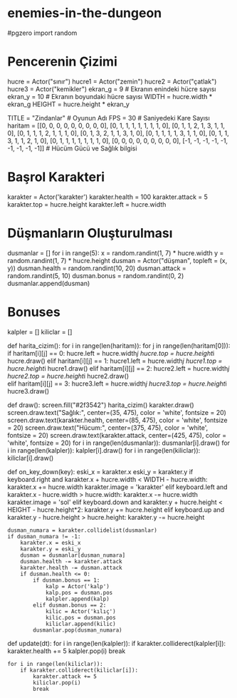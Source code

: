 # enemies-in-the-dungeon
#pgzero
import random

# Pencerenin Çizimi
hucre = Actor("sınır")
hucre1 = Actor("zemin")
hucre2 = Actor("çatlak")
hucre3 = Actor("kemikler")
ekran_g = 9 # Ekranın enindeki hücre sayısı
ekran_y = 10 # Ekranın boyundaki hücre sayısı
WIDTH = hucre.width * ekran_g
HEIGHT = hucre.height * ekran_y

TITLE = "Zindanlar" # Oyunun Adı
FPS = 30 # Saniyedeki Kare Sayısı
haritam = [[0, 0, 0, 0, 0, 0, 0, 0, 0], 
          [0, 1, 1, 1, 1, 1, 1, 1, 0], 
          [0, 1, 1, 2, 1, 3, 1, 1, 0], 
          [0, 1, 1, 1, 2, 1, 1, 1, 0], 
          [0, 1, 3, 2, 1, 1, 3, 1, 0], 
          [0, 1, 1, 1, 1, 3, 1, 1, 0], 
          [0, 1, 1, 3, 1, 1, 2, 1, 0], 
          [0, 1, 1, 1, 1, 1, 1, 1, 0], 
          [0, 0, 0, 0, 0, 0, 0, 0, 0],
          [-1, -1, -1, -1, -1, -1, -1, -1, -1]] # Hücüm Gücü ve Sağlık bilgisi

# Başrol Karakteri
karakter = Actor('karakter')
karakter.health = 100
karakter.attack = 5
karakter.top = hucre.height
karakter.left = hucre.width

# Düşmanların Oluşturulması
dusmanlar = []
for i in range(5):
    x = random.randint(1, 7) * hucre.width
    y = random.randint(1, 7) * hucre.height
    dusman = Actor("düşman", topleft = (x, y))
    dusman.health = random.randint(10, 20)
    dusman.attack = random.randint(5, 10)
    dusman.bonus = random.randint(0, 2)
    dusmanlar.append(dusman)

# Bonuses
kalpler = []
kiliclar = []

def harita_cizim():
    for i in range(len(haritam)):
        for j in range(len(haritam[0])):
            if haritam[i][j] == 0:
                hucre.left = hucre.width*j
                hucre.top = hucre.height*i
                hucre.draw()
            elif haritam[i][j] == 1:
                hucre1.left = hucre.width*j
                hucre1.top = hucre.height*i
                hucre1.draw()
            elif haritam[i][j] == 2:
                hucre2.left = hucre.width*j
                hucre2.top = hucre.height*i
                hucre2.draw()  
            elif haritam[i][j] == 3:
                hucre3.left = hucre.width*j
                hucre3.top = hucre.height*i
                hucre3.draw() 

def draw():
    screen.fill("#2f3542")
    harita_cizim()
    karakter.draw()
    screen.draw.text("Sağlık:", center=(35, 475), color = 'white', fontsize = 20)
    screen.draw.text(karakter.health, center=(85, 475), color = 'white', fontsize = 20)
    screen.draw.text("Hücum:", center=(375, 475), color = 'white', fontsize = 20)
    screen.draw.text(karakter.attack, center=(425, 475), color = 'white', fontsize = 20)
    for i in range(len(dusmanlar)):
        dusmanlar[i].draw()
    for i in range(len(kalpler)):
        kalpler[i].draw()
    for i in range(len(kiliclar)):
        kiliclar[i].draw()
    
def on_key_down(key):
    eski_x = karakter.x
    eski_y = karakter.y
    if keyboard.right and karakter.x + hucre.width < WIDTH - hucre.width:
        karakter.x += hucre.width
        karakter.image = 'karakter'
    elif keyboard.left and karakter.x - hucre.width > hucre.width:
        karakter.x -= hucre.width
        karakter.image = 'sol'
    elif keyboard.down and karakter.y + hucre.height < HEIGHT - hucre.height*2:
        karakter.y += hucre.height
    elif keyboard.up and karakter.y - hucre.height > hucre.height:
        karakter.y -= hucre.height
    
    dusman_numara = karakter.collidelist(dusmanlar)
    if dusman_numara != -1:
        karakter.x = eski_x
        karakter.y = eski_y
        dusman = dusmanlar[dusman_numara]
        dusman.health -= karakter.attack
        karakter.health -= dusman.attack
        if dusman.health <= 0:
            if dusman.bonus == 1:
                kalp = Actor('kalp')
                kalp.pos = dusman.pos
                kalpler.append(kalp)
            elif dusman.bonus == 2:
                kilic = Actor('kılıç')
                kilic.pos = dusman.pos
                kiliclar.append(kilic)
            dusmanlar.pop(dusman_numara)
def update(dt):
    for i in range(len(kalpler)):
        if karakter.colliderect(kalpler[i]):
            karakter.health += 5
            kalpler.pop(i)
            break
        
    for i in range(len(kiliclar)):
        if karakter.colliderect(kiliclar[i]):
            karakter.attack += 5
            kiliclar.pop(i)
            break
